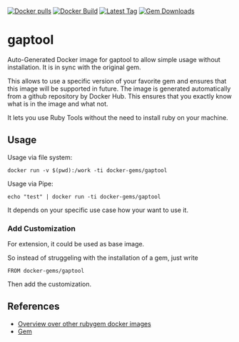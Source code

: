 [![Docker pulls](https://img.shields.io/docker/pulls/rubygem/gaptool.svg)](https://hub.docker.com/r/rubygem/gaptool/)
[![Docker Build](https://img.shields.io/docker/automated/rubygem/gaptool.svg)](https://hub.docker.com/r/rubygem/gaptool/)
[![Latest Tag](https://img.shields.io/github/tag/docker-rubygem/gaptool.svg)](https://hub.docker.com/r/rubygem/gaptool/)
[![Gem Downloads](https://img.shields.io/gem/dt/gaptool.svg)](https://rubygems.org/gems/gaptool/)
# gaptool

Auto-Generated Docker image for gaptool to allow simple usage without installation.
It is in sync with the original gem.

This allows to use a specific version of your favorite gem and ensures that this image will be supported in future.
The image is generated automatically from a github repository by Docker Hub.
This ensures that you exactly know what is in the image and what not.

It lets you use Ruby Tools without the need to install ruby on your machine.

## Usage

Usage via file system:

`docker run -v $(pwd):/work -ti docker-gems/gaptool`

Usage via Pipe:

`echo "test" | docker run -ti docker-gems/gaptool`

It depends on your specific use case how your want to use it.

### Add Customization

For extension, it could be used as base image.

So instead of struggeling with the installation of a gem, just write

`FROM docker-gems/gaptool`

Then add the customization.

## References

 - [Overview over other rubygem docker images](https://github.com/thinkbot/docker-rubygem)
 - [Gem](https://rubygems.org/gems/gaptool/)
